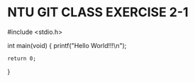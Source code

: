 # NTU GIT CLASS EXERCISE 2-1

#include <stdio.h>

int main(void) {
    printf("Hello World!!!\n");

    return 0;
}